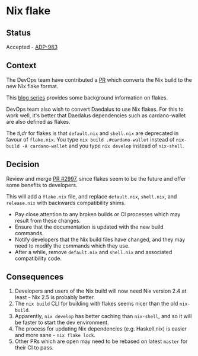 # Nix flake

## Status

Accepted - [ADP-983](https://input-output.atlassian.net/browse/ADP-983)

## Context

[PR]: https://github.com/cardano-foundation/cardano-wallet/pull/2997

The DevOps team have contributed a [PR][] which converts the Nix build to the new Nix flake format.

This [blog series](https://www.tweag.io/blog/2020-05-25-flakes/) provides some background information on flakes.

DevOps team also wish to convert Daedalus to use Nix flakes.
For this to work well, it's better that Daedalus dependencies
such as cardano-wallet are also defined as flakes.

The _tl;dr_ for flakes is that `default.nix` and `shell.nix` are deprecated in favour of `flake.nix`.
You type `nix build .#cardano-wallet` instead of `nix-build -A cardano-wallet` and you type `nix develop` instead of `nix-shell`.

## Decision

Review and merge [PR \#2997][PR], since flakes seem to be the future and offer some benefits to developers.

This will add a `flake.nix` file, and replace `default.nix`, `shell.nix`, and `release.nix` with backwards compatibility shims.

- Pay close attention to any broken builds or CI processes which may result from these changes.
- Ensure that the documentation is updated with the new build commands.
- Notify developers that the Nix build files have changed, and they may need to modify the commands which they use.
- After a while, remove `default.nix` and `shell.nix` and associated compatibility code.

## Consequences

1. Developers and users of the Nix build will now need Nix version 2.4 at least - Nix 2.5 is probably better.
2. The `nix build` CLI for building with flakes seems nicer than the old `nix-build`.
3. Apparently, `nix develop` has better caching than `nix-shell`, and so it will be faster to start the dev environment.
4. The process for updating Nix dependencies (e.g. Haskell.nix) is easier and more sane - `nix flake lock`.
5. Other PRs which are open may need to be rebased on latest `master` for their CI to pass.
